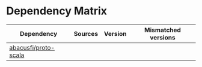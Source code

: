 # Dependency Matrix

Dependency | Sources | Version | Mismatched versions
---------- | ------- | ------- | -------------------
[abacusfi/proto-scala](https://github.com/abacusfi/proto-scala.git) |  | []() | 
